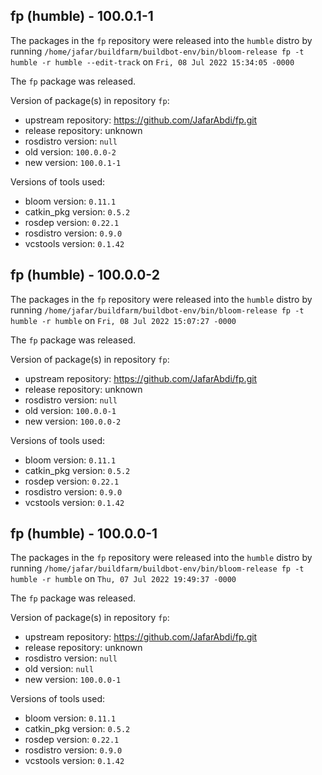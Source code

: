 ## fp (humble) - 100.0.1-1

The packages in the `fp` repository were released into the `humble` distro by running `/home/jafar/buildfarm/buildbot-env/bin/bloom-release fp -t humble -r humble --edit-track` on `Fri, 08 Jul 2022 15:34:05 -0000`

The `fp` package was released.

Version of package(s) in repository `fp`:

- upstream repository: https://github.com/JafarAbdi/fp.git
- release repository: unknown
- rosdistro version: `null`
- old version: `100.0.0-2`
- new version: `100.0.1-1`

Versions of tools used:

- bloom version: `0.11.1`
- catkin_pkg version: `0.5.2`
- rosdep version: `0.22.1`
- rosdistro version: `0.9.0`
- vcstools version: `0.1.42`


## fp (humble) - 100.0.0-2

The packages in the `fp` repository were released into the `humble` distro by running `/home/jafar/buildfarm/buildbot-env/bin/bloom-release fp -t humble -r humble` on `Fri, 08 Jul 2022 15:07:27 -0000`

The `fp` package was released.

Version of package(s) in repository `fp`:

- upstream repository: https://github.com/JafarAbdi/fp.git
- release repository: unknown
- rosdistro version: `null`
- old version: `100.0.0-1`
- new version: `100.0.0-2`

Versions of tools used:

- bloom version: `0.11.1`
- catkin_pkg version: `0.5.2`
- rosdep version: `0.22.1`
- rosdistro version: `0.9.0`
- vcstools version: `0.1.42`


## fp (humble) - 100.0.0-1

The packages in the `fp` repository were released into the `humble` distro by running `/home/jafar/buildfarm/buildbot-env/bin/bloom-release fp -t humble -r humble` on `Thu, 07 Jul 2022 19:49:37 -0000`

The `fp` package was released.

Version of package(s) in repository `fp`:

- upstream repository: https://github.com/JafarAbdi/fp.git
- release repository: unknown
- rosdistro version: `null`
- old version: `null`
- new version: `100.0.0-1`

Versions of tools used:

- bloom version: `0.11.1`
- catkin_pkg version: `0.5.2`
- rosdep version: `0.22.1`
- rosdistro version: `0.9.0`
- vcstools version: `0.1.42`


